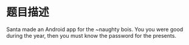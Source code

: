 # 题目描述

Santa made an Android app for the ~naughty bois. You you were good during the year, then you must know the password for the presents.

